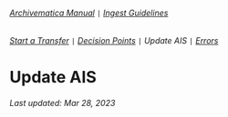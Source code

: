 ###### [Archivematica Manual](../README.md) `|` [Ingest Guidelines](overview.md)
###### [Start a Transfer](start-transfer.md) `|` [Decision Points](decision-points.md) `|` Update AIS `|` [Errors](errors.md)

# Update AIS



###### Last updated: Mar 28, 2023
